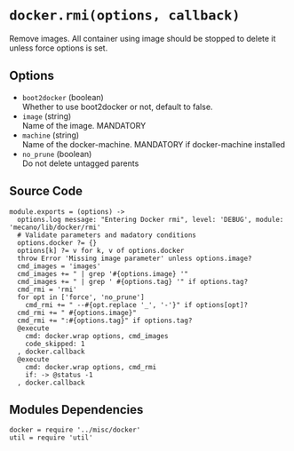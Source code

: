 
# `docker.rmi(options, callback)`

Remove images. All container using image should be stopped to delete it unless
force options is set.

## Options

*   `boot2docker` (boolean)   
    Whether to use boot2docker or not, default to false.   
*   `image` (string)   
    Name of the image. MANDATORY   
*   `machine` (string)   
    Name of the docker-machine. MANDATORY if docker-machine installed   
*   `no_prune` (boolean)   
    Do not delete untagged parents   

## Source Code

    module.exports = (options) ->
      options.log message: "Entering Docker rmi", level: 'DEBUG', module: 'mecano/lib/docker/rmi'
      # Validate parameters and madatory conditions
      options.docker ?= {}
      options[k] ?= v for k, v of options.docker
      throw Error 'Missing image parameter' unless options.image?
      cmd_images = 'images'
      cmd_images += " | grep '#{options.image} '"
      cmd_images += " | grep ' #{options.tag} '" if options.tag?
      cmd_rmi = 'rmi'
      for opt in ['force', 'no_prune']
        cmd_rmi += " --#{opt.replace '_', '-'}" if options[opt]?
      cmd_rmi += " #{options.image}"
      cmd_rmi += ":#{options.tag}" if options.tag?
      @execute
        cmd: docker.wrap options, cmd_images
        code_skipped: 1
      , docker.callback
      @execute
        cmd: docker.wrap options, cmd_rmi
        if: -> @status -1
      , docker.callback

## Modules Dependencies

    docker = require '../misc/docker'
    util = require 'util'
